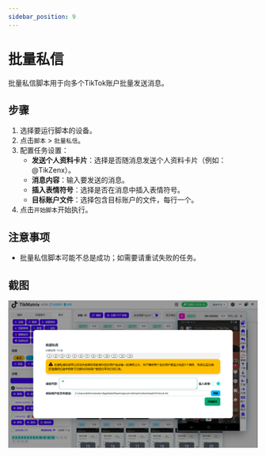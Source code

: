 ```yaml
---
sidebar_position: 9
---
```


# 批量私信

批量私信脚本用于向多个TikTok账户批量发送消息。

## 步骤

1. 选择要运行脚本的设备。
2. 点击`脚本` > `批量私信`。
3. 配置任务设置：
    - **发送个人资料卡片**：选择是否随消息发送个人资料卡片（例如：@TikZenx）。
    - **消息内容**：输入要发送的消息。
    - **插入表情符号**：选择是否在消息中插入表情符号。
    - **目标账户文件**：选择包含目标账户的文件，每行一个。
4. 点击`开始脚本`开始执行。

## 注意事项

- 批量私信脚本可能不总是成功；如需要请重试失败的任务。

## 截图

![批量私信](../img/mass-dm.png)
